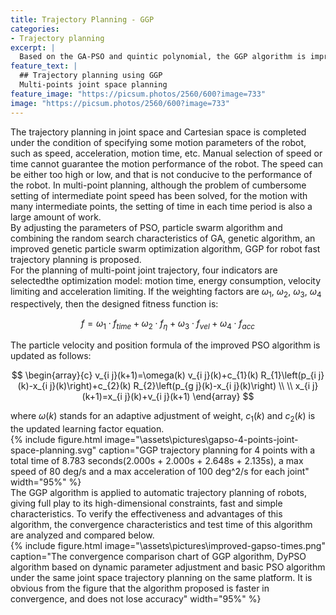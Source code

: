 ```yaml
---
title: Trajectory Planning - GGP
categories:
- Trajectory planning
excerpt: |
  Based on the GA-PSO and quintic polynomial, the GGP algorithm is improved, and applied to the trajectory planning of robot arms.
feature_text: |
  ## Trajectory planning using GGP
  Multi-points joint space planning
feature_image: "https://picsum.photos/2560/600?image=733"
image: "https://picsum.photos/2560/600?image=733"
---
```


The trajectory planning in joint space and Cartesian space is completed under the condition of specifying some motion parameters of the robot, such as speed, acceleration, motion time, etc. Manual selection of speed or time cannot guarantee the motion performance of the robot. The speed can be either too high or low, and that is not conducive to the performance of the robot. In multi-point planning, although the problem of cumbersome setting of intermediate point speed has been solved, for the motion with many intermediate points, the setting of time in each time period is also a large amount of work.   
By adjusting the parameters of PSO, particle swarm algorithm and combining the random search characteristics of GA, genetic algorithm, an improved genetic particle swarm optimization algorithm, GGP for robot fast trajectory planning is proposed.  
For the planning of multi-point joint trajectory, four indicators are selectedthe optimization model: motion time, energy consumption, velocity limiting and acceleration limiting. If the weighting factors are $\omega_1$, $\omega_2$, $\omega_3$, $\omega_4$ respectively, then the designed fitness function is:  

$$
f=\omega_{1} \cdot f_{time} +\omega_{2} \cdot f_{\eta}+\omega_{3} \cdot f_{vel}+\omega_{4} \cdot f_{acc}
$$

The particle velocity and position formula of the improved PSO algorithm is updated as follows:  

$$
\begin{array}{c}
v_{i j}(k+1)=\omega(k) v_{i j}(k)+c_{1}(k) R_{1}\left(p_{i j}(k)-x_{i j}(k)\right)+c_{2}(k) R_{2}\left(p_{g j}(k)-x_{i j}(k)\right) \\ \\
x_{i j}(k+1)=x_{i j}(k)+v_{i j}(k+1)
\end{array}
$$

where $\omega(k)$ stands for an adaptive adjustment of weight, $c_{1}(k)$ and $c_{2}(k)$ is the updated learning factor equation.  
{% include figure.html image="\assets\pictures\gapso-4-points-joint-space-planning.svg" caption="GGP trajectory planning for 4 points with a total time of 8.783 seconds(2.000s + 2.000s + 2.648s + 2.135s), a max speed of 80 deg/s and a max acceleration of 100 deg^2/s for each joint" width="95%" %}  
The GGP algorithm is applied to automatic trajectory planning of robots, giving full play to its high-dimensional constraints, fast and simple characteristics. To verify the effectiveness and advantages of this algorithm, the convergence characteristics and test time of this algorithm are analyzed and compared below.  
{% include figure.html image="\assets\pictures\improved-gapso-times.png" caption="The convergence comparison chart of GGP algorithm, DyPSO algorithm based on dynamic parameter adjustment and basic PSO algorithm under the same joint space trajectory planning on the same platform. It is obvious from the figure that the algorithm proposed is faster in convergence, and does not lose accuracy" width="95%" %}  